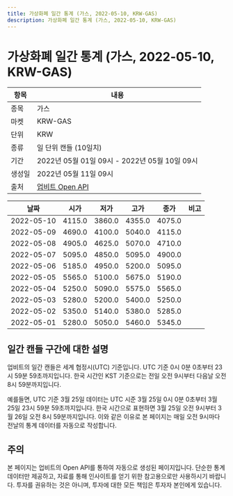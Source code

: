 ```yaml
---
title: 가상화폐 일간 통계 (가스, 2022-05-10, KRW-GAS)
description: 가상화폐 일간 통계 (가스, 2022-05-10, KRW-GAS)
---
```



가상화폐 일간 통계 (가스, 2022-05-10, KRW-GAS)
===

|항목|내용|
|--|--|
|종목|가스|
|마켓|KRW-GAS|
|단위|KRW|
|종류|일 단위 캔들 (10일치)|
|기간|2022년 05월 01일 09시 - 2022년 05월 10일 09시|
|생성일|2022년 05월 11일 09시|
|출처|[업비트 Open API](https://docs.upbit.com)|


|날짜|시가|저가|고가|종가|비고|
|--|--|--|--|--|--|
|2022-05-10|4115.0|3860.0|4355.0|4075.0|    |
|2022-05-09|4690.0|4100.0|5040.0|4115.0|    |
|2022-05-08|4905.0|4625.0|5070.0|4710.0|    |
|2022-05-07|5095.0|4850.0|5095.0|4900.0|    |
|2022-05-06|5185.0|4950.0|5200.0|5095.0|    |
|2022-05-05|5565.0|5100.0|5675.0|5190.0|    |
|2022-05-04|5250.0|5090.0|5575.0|5565.0|    |
|2022-05-03|5280.0|5200.0|5400.0|5250.0|    |
|2022-05-02|5350.0|5140.0|5380.0|5285.0|    |
|2022-05-01|5280.0|5050.0|5460.0|5345.0|    |


일간 캔들 구간에 대한 설명
---


업비트의 일간 캔들은 세계 협정시(UTC) 기준입니다. 
UTC 기준 0시 0분 0초부터 23시 59분 59초까지입니다. 
한국 시간인 KST 기준으로는 전일 오전 9시부터 다음날 오전 8시 59분까지입니다. 


예를들면, UTC 기준 3월 25일 데이터는 UTC 시준 3월 25일 0시 0분 0초부터 3월 25일 23시 59분 59초까지입니다. 
한국 시간으로 표현하면 3월 25일 오전 9시부터 3월 26일 오전 8시 59분까지입니다. 
이와 같은 이유로 본 페이지는 매일 오전 9시마다 전날의 통계 데이터를 자동으로 작성합니다. 


주의
---


본 페이지는 업비트의 Open API를 통하여 자동으로 생성된 페이지입니다. 
단순한 통계 데이터만 제공하고, 자료를 통해 인사이트를 얻기 위한 참고용으로만 사용하시기 바랍니다. 
투자를 권유하는 것은 아니며, 투자에 대한 모든 책임은 투자자 본인에게 있습니다. 
